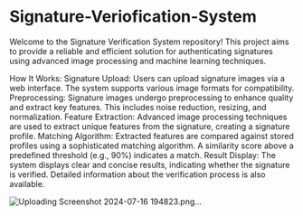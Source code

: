 # Signature-Veriofication-System
Welcome to the Signature Verification System repository! This project aims to provide a reliable and efficient solution for authenticating signatures using advanced image processing and machine learning techniques.

How It Works:
Signature Upload: Users can upload signature images via a web interface. The system supports various image formats for compatibility.
Preprocessing: Signature images undergo preprocessing to enhance quality and extract key features. This includes noise reduction, resizing, and normalization.
Feature Extraction: Advanced image processing techniques are used to extract unique features from the signature, creating a signature profile.
Matching Algorithm: Extracted features are compared against stored profiles using a sophisticated matching algorithm. A similarity score above a predefined threshold (e.g., 90%) indicates a match.
Result Display: The system displays clear and concise results, indicating whether the signature is verified. Detailed information about the verification process is also available.

![Uploading Screenshot 2024-07-16 194823.png…]()
